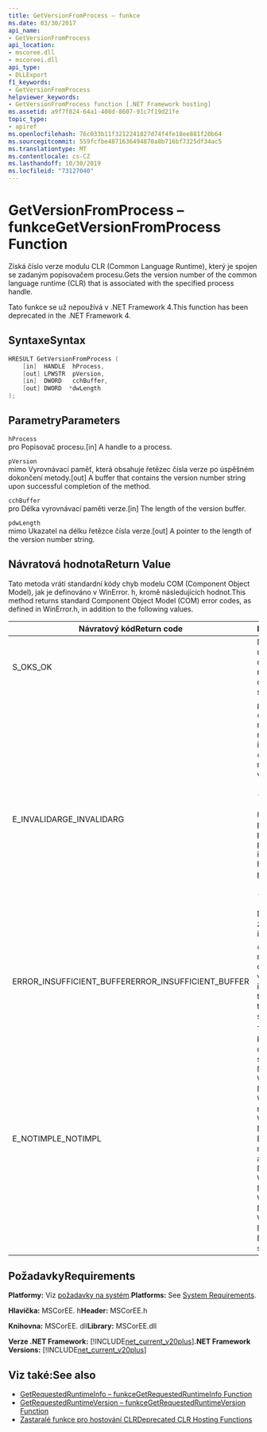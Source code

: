 ```yaml
---
title: GetVersionFromProcess – funkce
ms.date: 03/30/2017
api_name:
- GetVersionFromProcess
api_location:
- mscoree.dll
- mscoreei.dll
api_type:
- DLLExport
f1_keywords:
- GetVersionFromProcess
helpviewer_keywords:
- GetVersionFromProcess function [.NET Framework hosting]
ms.assetid: a9f7f824-64a1-408d-8607-91c7f19d21fe
topic_type:
- apiref
ms.openlocfilehash: 76c033b11f3212241827d74f4fe18ee881f20b64
ms.sourcegitcommit: 559fcfbe4871636494870a8b716bf7325df34ac5
ms.translationtype: MT
ms.contentlocale: cs-CZ
ms.lasthandoff: 10/30/2019
ms.locfileid: "73127040"
---
```

# <a name="getversionfromprocess-function"></a><span data-ttu-id="f8bc1-102">GetVersionFromProcess – funkce</span><span class="sxs-lookup"><span data-stu-id="f8bc1-102">GetVersionFromProcess Function</span></span>
<span data-ttu-id="f8bc1-103">Získá číslo verze modulu CLR (Common Language Runtime), který je spojen se zadaným popisovačem procesu.</span><span class="sxs-lookup"><span data-stu-id="f8bc1-103">Gets the version number of the common language runtime (CLR) that is associated with the specified process handle.</span></span>  
  
 <span data-ttu-id="f8bc1-104">Tato funkce se už nepoužívá v .NET Framework 4.</span><span class="sxs-lookup"><span data-stu-id="f8bc1-104">This function has been deprecated in the .NET Framework 4.</span></span>  
  
## <a name="syntax"></a><span data-ttu-id="f8bc1-105">Syntaxe</span><span class="sxs-lookup"><span data-stu-id="f8bc1-105">Syntax</span></span>  
  
```cpp  
HRESULT GetVersionFromProcess (  
    [in]  HANDLE  hProcess,   
    [out] LPWSTR  pVersion,   
    [in]  DWORD   cchBuffer,   
    [out] DWORD  *dwLength  
);  
```  
  
## <a name="parameters"></a><span data-ttu-id="f8bc1-106">Parametry</span><span class="sxs-lookup"><span data-stu-id="f8bc1-106">Parameters</span></span>  
 `hProcess`  
 <span data-ttu-id="f8bc1-107">pro Popisovač procesu.</span><span class="sxs-lookup"><span data-stu-id="f8bc1-107">[in] A handle to a process.</span></span>  
  
 `pVersion`  
 <span data-ttu-id="f8bc1-108">mimo Vyrovnávací paměť, která obsahuje řetězec čísla verze po úspěšném dokončení metody.</span><span class="sxs-lookup"><span data-stu-id="f8bc1-108">[out] A buffer that contains the version number string upon successful completion of the method.</span></span>  
  
 `cchBuffer`  
 <span data-ttu-id="f8bc1-109">pro Délka vyrovnávací paměti verze.</span><span class="sxs-lookup"><span data-stu-id="f8bc1-109">[in] The length of the version buffer.</span></span>  
  
 `pdwLength`  
 <span data-ttu-id="f8bc1-110">mimo Ukazatel na délku řetězce čísla verze.</span><span class="sxs-lookup"><span data-stu-id="f8bc1-110">[out] A pointer to the length of the version number string.</span></span>  
  
## <a name="return-value"></a><span data-ttu-id="f8bc1-111">Návratová hodnota</span><span class="sxs-lookup"><span data-stu-id="f8bc1-111">Return Value</span></span>  
 <span data-ttu-id="f8bc1-112">Tato metoda vrátí standardní kódy chyb modelu COM (Component Object Model), jak je definováno v WinError. h, kromě následujících hodnot.</span><span class="sxs-lookup"><span data-stu-id="f8bc1-112">This method returns standard Component Object Model (COM) error codes, as defined in WinError.h, in addition to the following values.</span></span>  
  
|<span data-ttu-id="f8bc1-113">Návratový kód</span><span class="sxs-lookup"><span data-stu-id="f8bc1-113">Return code</span></span>|<span data-ttu-id="f8bc1-114">Popis</span><span class="sxs-lookup"><span data-stu-id="f8bc1-114">Description</span></span>|  
|-----------------|-----------------|  
|<span data-ttu-id="f8bc1-115">S_OK</span><span class="sxs-lookup"><span data-stu-id="f8bc1-115">S_OK</span></span>|<span data-ttu-id="f8bc1-116">Metoda byla úspěšně dokončena.</span><span class="sxs-lookup"><span data-stu-id="f8bc1-116">The method completed successfully.</span></span>|  
|<span data-ttu-id="f8bc1-117">E_INVALIDARG</span><span class="sxs-lookup"><span data-stu-id="f8bc1-117">E_INVALIDARG</span></span>|<span data-ttu-id="f8bc1-118">`pVersion` je null a `cchBuffer` není null, nebo naopak.</span><span class="sxs-lookup"><span data-stu-id="f8bc1-118">`pVersion` is null and `cchBuffer` is not null, or vice versa.</span></span><br /><br /> <span data-ttu-id="f8bc1-119">-nebo-</span><span class="sxs-lookup"><span data-stu-id="f8bc1-119">-or-</span></span><br /><br /> <span data-ttu-id="f8bc1-120">`hProcess` není platným popisovačem procesu.</span><span class="sxs-lookup"><span data-stu-id="f8bc1-120">`hProcess` is not a valid handle to a process.</span></span><br /><br /> <span data-ttu-id="f8bc1-121">-nebo-</span><span class="sxs-lookup"><span data-stu-id="f8bc1-121">-or-</span></span><br /><br /> <span data-ttu-id="f8bc1-122">Modul CLR není zaveden.</span><span class="sxs-lookup"><span data-stu-id="f8bc1-122">The CLR is not loaded.</span></span>|  
|<span data-ttu-id="f8bc1-123">ERROR_INSUFFICIENT_BUFFER</span><span class="sxs-lookup"><span data-stu-id="f8bc1-123">ERROR_INSUFFICIENT_BUFFER</span></span>|<span data-ttu-id="f8bc1-124">`cchBuffer` je null nebo menší než délka řetězce verze.</span><span class="sxs-lookup"><span data-stu-id="f8bc1-124">`cchBuffer` is null or less than the length of the version string.</span></span>|  
|<span data-ttu-id="f8bc1-125">E_NOTIMPL</span><span class="sxs-lookup"><span data-stu-id="f8bc1-125">E_NOTIMPL</span></span>|<span data-ttu-id="f8bc1-126">Tato metoda není k dispozici v operačním systému Microsoft Windows 95, Microsoft Windows 98 nebo Microsoft Windows Millennium Edition.</span><span class="sxs-lookup"><span data-stu-id="f8bc1-126">This method is not available on the Microsoft Windows 95, Microsoft Windows 98, or Microsoft Windows Millennium Edition operating system.</span></span>|  
  
## <a name="requirements"></a><span data-ttu-id="f8bc1-127">Požadavky</span><span class="sxs-lookup"><span data-stu-id="f8bc1-127">Requirements</span></span>  
 <span data-ttu-id="f8bc1-128">**Platformy:** Viz [požadavky na systém](../../../../docs/framework/get-started/system-requirements.md).</span><span class="sxs-lookup"><span data-stu-id="f8bc1-128">**Platforms:** See [System Requirements](../../../../docs/framework/get-started/system-requirements.md).</span></span>  
  
 <span data-ttu-id="f8bc1-129">**Hlavička:** MSCorEE. h</span><span class="sxs-lookup"><span data-stu-id="f8bc1-129">**Header:** MSCorEE.h</span></span>  
  
 <span data-ttu-id="f8bc1-130">**Knihovna:** MSCorEE. dll</span><span class="sxs-lookup"><span data-stu-id="f8bc1-130">**Library:** MSCorEE.dll</span></span>  
  
 <span data-ttu-id="f8bc1-131">**Verze .NET Framework:** [!INCLUDE[net_current_v20plus](../../../../includes/net-current-v20plus-md.md)]</span><span class="sxs-lookup"><span data-stu-id="f8bc1-131">**.NET Framework Versions:** [!INCLUDE[net_current_v20plus](../../../../includes/net-current-v20plus-md.md)]</span></span>  
  
## <a name="see-also"></a><span data-ttu-id="f8bc1-132">Viz také:</span><span class="sxs-lookup"><span data-stu-id="f8bc1-132">See also</span></span>

- [<span data-ttu-id="f8bc1-133">GetRequestedRuntimeInfo – funkce</span><span class="sxs-lookup"><span data-stu-id="f8bc1-133">GetRequestedRuntimeInfo Function</span></span>](../../../../docs/framework/unmanaged-api/hosting/getrequestedruntimeinfo-function.md)
- [<span data-ttu-id="f8bc1-134">GetRequestedRuntimeVersion – funkce</span><span class="sxs-lookup"><span data-stu-id="f8bc1-134">GetRequestedRuntimeVersion Function</span></span>](../../../../docs/framework/unmanaged-api/hosting/getrequestedruntimeversion-function.md)
- [<span data-ttu-id="f8bc1-135">Zastaralé funkce pro hostování CLR</span><span class="sxs-lookup"><span data-stu-id="f8bc1-135">Deprecated CLR Hosting Functions</span></span>](../../../../docs/framework/unmanaged-api/hosting/deprecated-clr-hosting-functions.md)
